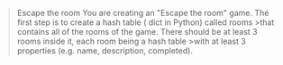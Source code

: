 > Escape the room
> You are creating an "Escape the room" game. The first step is to create a hash table ( dict in Python) called rooms >that contains all of the rooms of the game. There should be at least 3 rooms inside it, each room being a hash table >with at least 3 properties (e.g. name, description, completed).
